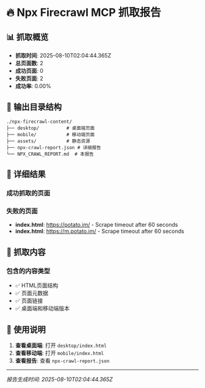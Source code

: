 # 🔥 Npx Firecrawl MCP 抓取报告

## 📊 抓取概览

- **抓取时间**: 2025-08-10T02:04:44.365Z
- **总页面数**: 2
- **成功页面**: 0
- **失败页面**: 2
- **成功率**: 0.00%

## 📁 输出目录结构

```
./npx-firecrawl-content/
├── desktop/          # 桌面端页面
├── mobile/           # 移动端页面
├── assets/           # 静态资源
├── npx-crawl-report.json # 详细报告
└── NPX_CRAWL_REPORT.md  # 本报告
```

## 📝 详细结果

### 成功抓取的页面


### 失败的页面
- **index.html**: https://potato.im/ - Scrape timeout after 60 seconds
- **index.html**: https://m.potato.im/ - Scrape timeout after 60 seconds

## 🎯 抓取内容

### 包含的内容类型
- ✅ HTML页面结构
- ✅ 页面元数据
- ✅ 页面链接
- ✅ 桌面端和移动端版本

## 🚀 使用说明

1. **查看桌面端**: 打开 `desktop/index.html`
2. **查看移动端**: 打开 `mobile/index.html`
3. **查看报告**: 查看 `npx-crawl-report.json`

---
*报告生成时间: 2025-08-10T02:04:44.365Z*
